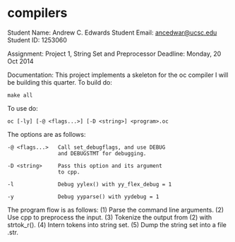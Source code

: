 compilers
=========
Student Name:   Andrew C. Edwards
Student Email:  ancedwar@ucsc.edu
Student ID:     1253060

Assignment:     Project 1, String Set and Preprocessor
Deadline:       Monday, 20 Oct 2014


Documentation:
This project implements a skeleton for the oc compiler
I will be building this quarter. To build do:

    make all

To use do:

    oc [-ly] [-@ <flags...>] [-D <string>] <program>.oc

The options are as follows:

    -@ <flags...>   Call set_debugflags, and use DEBUG
                    and DEBUGSTMT for debugging.

    -D <string>     Pass this option and its argument
                    to cpp.

    -l              Debug yylex() with yy_flex_debug = 1

    -y              Debug yyparse() with yydebug = 1

The program flow is as follows:
    (1) Parse the command line arguments.
    (2) Use cpp to preprocess the input.
    (3) Tokenize the output from (2) with strtok_r().
    (4) Intern tokens into string set.
    (5) Dump the string set into a file <program>.str.
